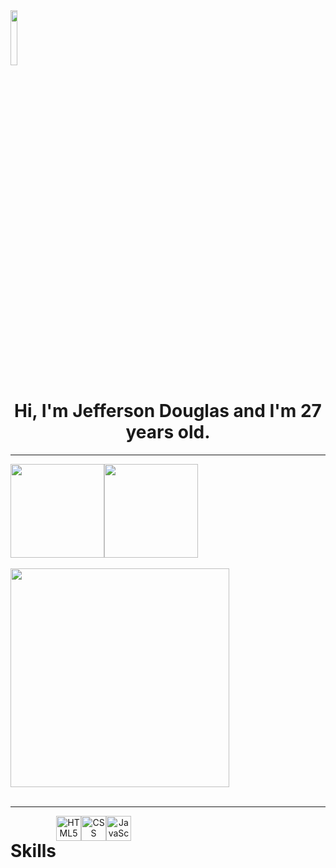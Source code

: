 <div>
<img width="15%" src="https://user-images.githubusercontent.com/96750685/151458627-4df208cb-3145-4c0e-841f-b0562c15a9e0.gif"/>
</div>

<div align="center">
<h1>Hi, I'm Jefferson Douglas and I'm 27 years old.</h1>
</div>

<hr>

<div align="center" style="display: flex">
<img height="150em" src="https://github-readme-stats.vercel.app/api?username=jersdouglas&show_icons=true&theme=tokyonight"/>
<img height="150em" src="https://github-readme-stats.vercel.app/api/top-langs/?username=jersdouglas&layout=compact&theme=tokyonight"/>  
</div><br>

<div align="center" style="display: flex">
  <img width="350em" src="https://github-readme-stats.vercel.app/api/top-langs/?username=jersdouglas&hide=javascript,html(https://github.com/jersdouglas/github-readme-stats)"/>
</div>
<br>


<hr>

<div align="center" style="display: flex"><br/>
  <h1> Skills </h1>
<a href="https://www.w3schools.com/html/default.asp"><img alt="HTML5" height="40" width="40" src="https://cdn.jsdelivr.net/gh/devicons/devicon/icons/html5/html5-original.svg" /></a>
<a href="https://www.w3schools.com/css/default.asp"><img alt="CSS" height="40" width="40" src="https://cdn.jsdelivr.net/gh/devicons/devicon/icons/css3/css3-original.svg" /></a>
<a href="https://www.w3schools.com/js/default.asp"><img alt="JavaScript" height="40" width="40" src="https://cdn.jsdelivr.net/gh/devicons/devicon/icons/javascript/javascript-original.svg" /></a>
</div>

